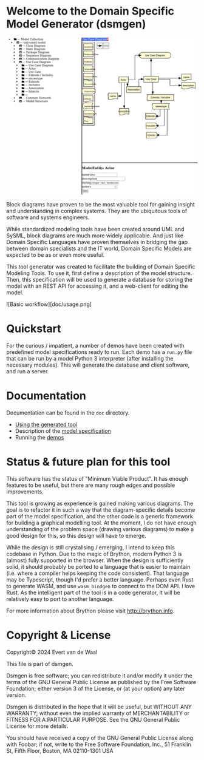 
# Welcome to the Domain Specific Model Generator (dsmgen)

![Example diagram](doc/example_diagram.png)

Block diagrams have proven to be the most valuable tool for gaining insight and understanding
in complex systems. They are the ubiquitous tools of software and systems engineers.

While standardized modeling tools have been created around UML and SySML, block diagrams are much more widely applicable.
And just like Domain Specific Languages have proven themselves in bridging the gap between domain specialists and
the IT world, Domain Specific Models are expected to be as or even more useful.

This tool generator was created to facilitate the building of Domain Specific Modeling Tools.
To use it, first define a description of the model structure. 
Then, this specification will be used to generate a database for storing the model with an REST API for accessing it,
and a web-client for editing the model.

![Basic workflow][doc/usage.png]

# Quickstart
For the curious / impatient, a number of demos have been created with predefined model specifications ready to run.
Each demo has a `run.py` file that can be run by a model Python 3 interpreter (after installing the necessary modules).
This will generate the database and client software, and run a server.

# Documentation

Documentation can be found in the `doc` directory.

* [Using the generated tool](doc/user_manual.md)
* Description of the [model specification](doc/specification_language.md)
* Running the [demos](demos/readme.md)

# Status & future plan for this tool

This software has the status of "Minimum Viable Product". It has enough features to be useful, 
but there are many rough edges and possible improvements. 

This tool is growing as experience is gained making various diagrams. The goal is to refactor it in such a way
that the diagram-specific details become part of the model specification, and the other code is a generic framework
for building a graphical modelling tool. At the moment, I do not have enough understanding of the problem space
(drawing various diagrams) to make a good design for this, so this design will have to emerge.

While the design is still crystalising / emerging, I intend to keep this codebase in Python. Due to the magic
of Brython, modern Python 3 is (almost) fully supported in the browser.
When the design is sufficiently solid, it should probably be ported to a language that is easier to maintain 
(i.e. where a compiler helps keeping the code consistent).
That language may be Typescript, though I'd prefer a better language.
Perhaps even Rust to generate WASM, and use `wasm_bindgen` to connect to the DOM API. I love Rust.
As the intelligent part of the tool is in a code generator, it will be relatively easy to port to another language.

For more information about Brython please visit http://brython.info.

# Copyright & License

Copyright© 2024 Evert van de Waal

This file is part of dsmgen.

Dsmgen is free software; you can redistribute it and/or modify
it under the terms of the GNU General Public License as published by
the Free Software Foundation; either version 3 of the License, or
(at your option) any later version.

Dsmgen is distributed in the hope that it will be useful,
but WITHOUT ANY WARRANTY; without even the implied warranty of
MERCHANTABILITY or FITNESS FOR A PARTICULAR PURPOSE.  See the
GNU General Public License for more details.

You should have received a copy of the GNU General Public License
along with Foobar; if not, write to the Free Software
Foundation, Inc., 51 Franklin St, Fifth Floor, Boston, MA  02110-1301  USA
